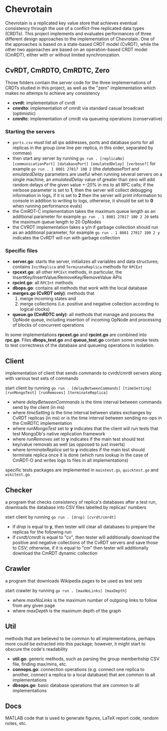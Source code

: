 # Chevrotain
Chevrotain is a replicated key value store that achieves eventual consistency through the use of a conflict-free replicated data types (CRDTs). This project implements and evaluates performances of three different design approaches to the implementation of Chevrotain. One of the approaches is based on a state-based CRDT model (CvRDT), while the other two approaches are based on an operation-based CRDT model (CmRDT), either with or without limited synchronization.

## CvRDT, CmRDTO, CmRDTC, Zero
Those folders contain the server code for the three implemernations of CRDTs studied in this project, as well as the "zero" implementation which makes no attemps to achieve any consistency

* **cvrdt**: implementation of cvrdt
* **cmrdto**: implementation of cmrdt via standard casual broadcast (optimistic)
* **cmrdtc**: implementation of cmrdt via queueing operations (conservative)

### Starting the servers
* `ports.csv` must list all ips addresses, ports and database ports for all replicas in the group (one line per replica, in this order, separated by commas)
* then start any server by running `go run . [replicaNo] [communicationPort] [databasePort] [emulatedDelay] [verbose?]`
for example `go run . 1 8001 27017 100 2` (the *databasePort* and *emulatedDelay* parameters are useful when running several servers on a single machine, an *emulatedDelay* value of greater than zero will add random delays of the given value +-20% in ms to all RPC calls; if the verbose parameter is set to **1**, then the server will collect debugging information in logs, if it is set to **2** then the server will print information to console in addition to writing to logs, otherwise, it should be set to **0** when running performance evals)
* the CmRDT-C implementation takes the maximum queue length as an additional parameter for example `go run . 1 8001 27017 100 2 20` sets the maximum queue length to 20 OpNodes
* the CVRDT implementation takes a y/n if garbage collection should run as an additional parameter, for example `go run . 1 8001 27017 100 2 y` indicates the CvRDT will run with garbage collection

### Specific files
* **server.go**: starts the server, initializes all variables and data structures; contains `InitReplica` and `TerminateReplica` methods for `RPCExt`
* **rpcext.go**: all other `RPCExt` methods, in particular, the InsertKey/InsertValue/RemoveKey/RemoveValue APIs
* **rpcint.go**: all `RPCInt` methods
* **dbops.go**: contains all methods that work with the local database
* **merges.go (CvRDT only)**: methods that
    1. merge incoming states and
    2. merge collections (i.e. positive and negative collection according to logical clocks)
* **queue.go (CmRDTC only)**: all methods that manage and process the OpNode queue, including insertion of incoming OpNode and processing of blocks of concurrent operations

In some implementations **rpcext.go** and **rpcint.go** are combined into **rpc.go**. Files **dbops_test.go** and **queue_test.go** contain some smoke tests to test correctness of the database and queueing operations in isolation.

## Client
implementation of client that sends commands to cvrdt/cmrdt servers along with various test sets of commands

start client by running `go run . [delayBetweenCommands] [timeSetting] [runMongoTest] [runRemoves] [terminateReplica]`
* where *delayBetweenCommands* is the time interval between commands send by the client (in ms)
* where *timeSetting* is the time interval between states exchanges by CvRDT replicas (in ms) or is the time interval between sending no-ops in the CmRDTC implementation
* where *runMongoTest* set to **y** indicates that the client will run tests that test MongoDb's native replication framework
* where *runRemoves* set to **y** indicates if the main test should test key/value removals as well (as opposed to just inserts)
* where *terminateReplica* set to **y** indicates if the main test should terminate replica once it is done (which runs lookup in the case of CmRDT-O and writes logs to files in all implementations)

specific tests packages are implemented in `maintest.go`, `quicktest.go` and `wikitest.go`

## Checker
a program that checks consistency of replica's databases after a test run, downloads the database into CSV files labelled by replicas' numbers

start client by running `go run . [drop] [cvrdt/cmrdt]`
* if *drop* is equal to **y**, then tester will clear all databases to prepare the replicas for the following run
* if *cvrdt/cmrdt* is equal to "cv", then tester will additionally download the positive and negative collections of the CvRDT servers and save those to CSV; otherwise, if it is equal to "cm" then tester will additionally download the CmRDT dynamic collection

## Crawler
a program that downloads Wikipedia pages to be used as test sets

start crawler by running `go run . [maxNoLinks] [maxDepth]`
* where *maxNoLinks* is the maximum number of outgoing links to follow from any given page
* where *maxDepth* is the maximum depth of the graph

## Util
methods that are believed to be common to all implementations, perhaps more could be extracted into this package; however, it might start to obscure the code's readability

* **util.go**: generic methods, such as parsing the group memberhship CSV file, finding max/mins, etc.
* **connops.go**: connection operations (e.g. connect one replica to another, connect a replica to a local database) that are common to all implementations
* **dbsops.go**: basic database operations that are common to all implementations

## Docs
MATLAB code that is used to generate figures, LaTeX report code, random notes, etc.
